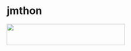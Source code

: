 # jmthon

<p align="left"><a href="https://heroku.com/deploy?template=https://github.com/
  /roz"> <img src="https://img.shields.io/badge/Deploy%20To%20Heroku-purple?style=for-the-badge&logo=heroku" width="320" height="58.45"/></a></p>
